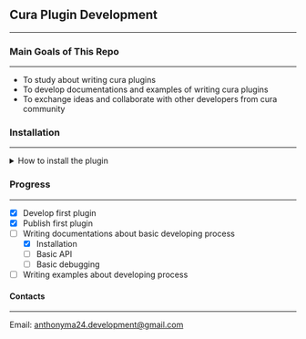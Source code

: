 ## Cura Plugin Development

------------------------------------------------------

### Main Goals of This Repo

------------------------------------------------------
- To study about writing cura plugins
- To develop documentations and examples of writing cura plugins
- To exchange ideas and collaborate with other developers from cura community

### Installation

------------------------------------------------------
<details><summary>How to install the plugin</summary>

- Find the installation folder of cura. This is typically found at "C:\Program Files\Ultimaker Cura 4.8.0"
- Navigate to the folder ".\plugins\PostProcessingPlugin\scripts"
- Download the plugin .py file and put in the scripts folder - this needs administrative right
- Launch cura and load the plugin from "Extentions > Post Processing > Modify G-Code" and select the plugin from "Add a script" list

\* This process is tested in cura 4.8 \
\* The plugins will be published the plugin in utimaker marketplace in the future

</details>

### Progress

------------------------------------------------------
- [x] Develop first plugin
- [x] Publish first plugin
- [ ] Writing documentations about basic developing process
    - [x] Installation
    - [ ] Basic API
    - [ ] Basic debugging
- [ ] Writing examples about developing process

#### Contacts

------------------------------------------------------
Email: anthonyma24.development@gmail.com
